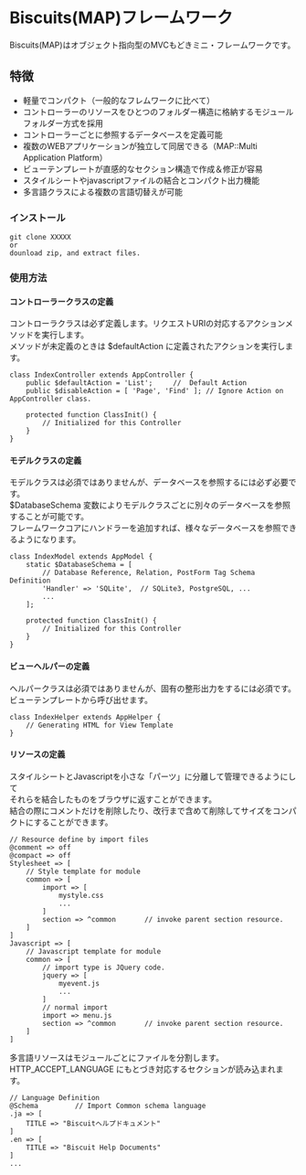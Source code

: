 # Biscuits(MAP)フレームワーク

Biscuits(MAP)はオブジェクト指向型のMVCもどきミニ・フレームワークです。

## 特徴

* 軽量でコンパクト（一般的なフレムワークに比べて）
* コントローラーのリソースをひとつのフォルダー構造に格納するモジュールフォルダー方式を採用
* コントローラーごとに参照するデータベースを定義可能
* 複数のWEBアプリケーションが独立して同居できる（MAP::Multi Application Platform）
* ビューテンプレートが直感的なセクション構造で作成＆修正が容易
* スタイルシートやjavascriptファイルの結合とコンパクト出力機能
* 多言語クラスによる複数の言語切替えが可能

### インストール

```
git clone XXXXX
or
dounload zip, and extract files.
```

### 使用方法

#### コントローラークラスの定義

コントローラクラスは必ず定義します。リクエストURIの対応するアクションメソッドを実行します。<br>
メソッドが未定義のときは $defaultAction に定義されたアクションを実行します。<br>

```
class IndexController extends AppController {
	public $defaultAction = 'List';		//  Default Action
	public $disableAction = [ 'Page', 'Find' ];	// Ignore Action on AppController class.

	protected function ClassInit() {
        // Initialized for this Controller
	}
}
```

#### モデルクラスの定義

モデルクラスは必須ではありませんが、データベースを参照するには必ず必要です。<br>
$DatabaseSchema 変数によりモデルクラスごとに別々のデータベースを参照することが可能です。<br>
フレームワークコアにハンドラーを追加すれば、様々なデータベースを参照できるようになります。<br>

```
class IndexModel extends AppModel {
    static $DatabaseSchema = [
        // Database Reference, Relation, PostForm Tag Schema Definition
        'Handler' => 'SQLite',  // SQLite3, PostgreSQL, ...
        ...
    ];

    protected function ClassInit() {
        // Initialized for this Controller
    }
}
```

#### ビューヘルパーの定義

ヘルパークラスは必須ではありませんが、固有の整形出力をするには必須です。<br>
ビューテンプレートから呼び出せます。<br>

```
class IndexHelper extends AppHelper {
    // Generating HTML for View Template
}
```


#### リソースの定義

スタイルシートとJavascriptを小さな「パーツ」に分離して管理できるようにして<br>
それらを結合したものをブラウザに返すことができます。<br>
結合の際にコメントだけを削除したり、改行まで含めて削除してサイズをコンパクトにすることができます。<br>

```
// Resource define by import files
@comment => off
@compact => off
Stylesheet => [
    // Style template for module
    common => [
        import => [
            mystyle.css
            ...
        ]
        section => ^common       // invoke parent section resource.
    ]
]
Javascript => [
    // Javascript template for module
    common => [
        // import type is JQuery code.
        jquery => [
            myevent.js
            ...
        ]
        // normal import
        import => menu.js
        section => ^common       // invoke parent section resource.
    ]
]
```

多言語リソースはモジュールごとにファイルを分割します。<br>
HTTP_ACCEPT_LANGUAGE にもとづき対応するセクションが読み込まれます。<br>

```
// Language Definition
@Schema         // Import Common schema language
.ja => [
    TITLE => "Biscuitヘルプドキュメント"
]
.en => [
    TITLE => "Biscuit Help Documents"
]
...
```

